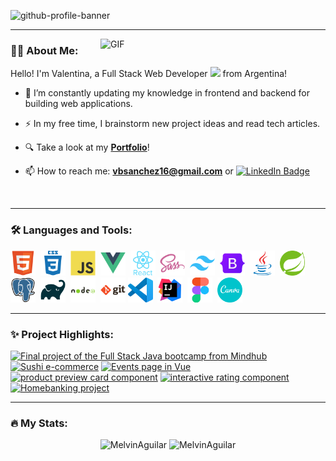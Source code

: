 ![github-profile-banner](https://user-images.githubusercontent.com/101603773/215284046-6ff01b42-a9e4-4553-ae21-5dd4f47aac91.png)

---

<img align="right" alt="GIF" src="https://media.giphy.com/media/ZDTbix65Me1YDNLDF3/giphy.gif" width="360px"/>

### 👩‍💻 About Me:

Hello! I'm Valentina, a Full Stack Web Developer <img src="https://media.giphy.com/media/WUlplcMpOCEmTGBtBW/giphy.gif" width="30"> from Argentina!

- 🌱 I’m constantly updating my knowledge in frontend and backend for building web applications.

- ⚡ In my free time, I brainstorm new project ideas and read tech articles.

- 🔍 Take a look at my [**Portfolio**](https://portfolio-valentina-sanchez.vercel.app/)!

- 📫 How to reach me: **vbsanchez16@gmail.com** or <a href="https://www.linkedin.com/in/valentina-belen-sanchez/" >
      <img src="https://img.shields.io/badge/LinkedIn-blue?style=for-the-badge&logo=linkedin&logoColor=white" alt="LinkedIn Badge"/>
    </a>

<br>

---



### 🛠️ Languages and Tools:

<div>
  <img src="https://github.com/devicons/devicon/blob/master/icons/html5/html5-original.svg" title="HTML5" alt="HTML" width="40" height="40"/>&nbsp;
  <img src="https://github.com/devicons/devicon/blob/master/icons/css3/css3-plain-wordmark.svg" title="CSS3" alt="CSS" width="40" height="40"/>&nbsp;
  <img src="https://github.com/devicons/devicon/blob/master/icons/javascript/javascript-original.svg" title="JavaScript" alt="JavaScript" width="40" height="40"/>&nbsp;
  <img src="https://github.com/devicons/devicon/blob/master/icons/vuejs/vuejs-original.svg" title="Vue" alt="Vue" width="40" height="40"/>&nbsp;
  <img src="https://github.com/devicons/devicon/blob/master/icons/react/react-original-wordmark.svg" title="React" alt="React" width="40" height="40"/>&nbsp;
  <img src="https://github.com/devicons/devicon/blob/master/icons/sass/sass-original.svg" title="SASS" alt="SASS" width="40" height="40"/>&nbsp;
  <img src="https://github.com/devicons/devicon/blob/master/icons/tailwindcss/tailwindcss-plain.svg" title="Tailwind" alt="Tailwind" width="40" height="40"/>&nbsp;
  <img src="https://github.com/devicons/devicon/blob/master/icons/bootstrap/bootstrap-original.svg" title="Bootstrap" alt="Bootstrap" width="40" height="40"/>&nbsp;
  <img src="https://github.com/devicons/devicon/blob/master/icons/java/java-original.svg" title="Java" alt="Java" width="40" height="40"/>&nbsp;
  <img src="https://github.com/devicons/devicon/blob/master/icons/spring/spring-original.svg" title="Spring" alt="Spring" width="40" height="40"/>&nbsp;
  <img src="https://github.com/devicons/devicon/blob/master/icons/postgresql/postgresql-original.svg" title="PostgreSQL" alt="PostgreSQL" width="40" height="40"/>&nbsp;
  <img src="https://github.com/devicons/devicon/blob/master/icons/gradle/gradle-plain.svg" title="Gradle" alt="Gradle" width="40" height="40"/>&nbsp;
  <img src="https://github.com/devicons/devicon/blob/master/icons/nodejs/nodejs-original-wordmark.svg" title="NodeJS" alt="NodeJS" width="40" height="40"/>&nbsp;
  <img src="https://github.com/devicons/devicon/blob/master/icons/git/git-original-wordmark.svg" title="Git" **alt="Git" width="40" height="40"/>
  <img src="https://github.com/devicons/devicon/blob/master/icons/vscode/vscode-original.svg" title="VScode" alt="VScode" width="40" height="40"/>&nbsp;
  <img src="https://github.com/devicons/devicon/blob/master/icons/intellij/intellij-original.svg" title="Intellij" alt="Intellij" width="40" height="40"/>&nbsp;
  <img src="https://github.com/devicons/devicon/blob/master/icons/figma/figma-original.svg" title="Figma" alt="Figma" width="40" height="40"/>&nbsp;
  <img src="https://github.com/devicons/devicon/blob/master/icons/canva/canva-original.svg" title="Canva" alt="Canva" width="40" height="40"/>&nbsp;
</div>


---

### ✨ Project Highlights:

<a href="https://github.com/ValentinaBS/e-commerce-mindhub"><img width="320" src="https://github-readme-stats.vercel.app/api/pin/?username=ValentinaBS&repo=e-commerce-mindhub&theme=react&bg_color=161B22&title_color=58A6FF&hide_border=true&icon_color=F8D866&show_icons=false&show_description=false" alt="Final project of the Full Stack Java bootcamp from Mindhub"></a>
<a href="https://github.com/ValentinaBS/EntregaFinal-KibouSushi-Sanchez"><img width="320" src="https://github-readme-stats.vercel.app/api/pin/?username=ValentinaBS&repo=EntregaFinal-KibouSushi-Sanchez&theme=react&bg_color=161B22&title_color=58A6FF&hide_border=true&icon_color=F8D866&show_icons=false&show_description=false" alt="Sushi e-commerce"></a>
<a href="https://github.com/ValentinaBS/AmazingEventsVueValentinaSanchez"><img width="320" src="https://github-readme-stats.vercel.app/api/pin/?username=ValentinaBS&repo=AmazingEventsVueValentinaSanchez&theme=react&bg_color=161B22&title_color=58A6FF&hide_border=true&icon_color=F8D866&show_icons=false&show_description=false" alt="Events page in Vue"></a>
<a href="https://github.com/ValentinaBS/product-preview-card-component"><img width="320" src="https://github-readme-stats.vercel.app/api/pin/?username=ValentinaBS&repo=product-preview-card-component&theme=react&bg_color=161B22&title_color=58A6FF&hide_border=true&icon_color=F8D866&show_icons=false&show_description=false" alt="product preview card component"></a>
<a href="https://github.com/ValentinaBS/interactive-rating-component"><img width="320" src="https://github-readme-stats.vercel.app/api/pin/?username=ValentinaBS&repo=interactive-rating-component&theme=react&bg_color=161B22&title_color=58A6FF&hide_border=true&icon_color=F8D866&show_icons=false&show_description=false" alt="interactive rating component"></a>
<a href="https://github.com/ValentinaBS/MindhubBankValentinaSanchez"><img width="320" src="https://github-readme-stats.vercel.app/api/pin/?username=ValentinaBS&repo=MindhubBankValentinaSanchez&theme=react&bg_color=161B22&title_color=58A6FF&hide_border=true&icon_color=F8D866&show_icons=false&show_description=false" alt="Homebanking project"></a>

---

### 🔥 My Stats:
<p align="center">
<img src="https://github-readme-stats.vercel.app/api?username=ValentinaBS&show_icons=true&theme=tokyonight&count_private=true" alt="MelvinAguilar" width="420"/>&nbsp;<img src="https://github-readme-stats.vercel.app/api/top-langs/?username=ValentinaBS&layout=compact&theme=tokyonight" alt="MelvinAguilar" height="165">
</p>


